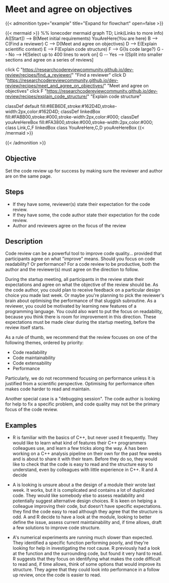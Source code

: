 # Meet and agree on objectives

{{< admonition type="example" title="Expand for flowchart" open=false >}}

{{< mermaid >}}
%% lonecoder mermaid
graph TD;
  Link(Links to more info)
  A([Start]) --> B(Meet initial requirements)
  YouAreHere(You are here)
  B --> C(Find a reviewer)
  C --> D(Meet and agree on objectives)
  D --> E(Explain scientific context)
  E --> F(Explain code structure)
  F --> G{Is code large?}
  G -- No --> H[Select up to 400 lines to work on]
  G -- Yes --> I[Split into smaller sections and agree on a series of reviews]

  click C "https://researchcodereviewcommunity.github.io/dev-review/recipes/find_a_reviewer/" "Find a reviewer"
  click D "https://researchcodereviewcommunity.github.io/dev-review/recipes/meet_and_agree_on_objectives/" "Meet and agree on objectives"
  click F "https://researchcodereviewcommunity.github.io/dev-review/recipes/explain_code_structure/" "Explain code structure"

  classDef default fill:#8EB6DE,stroke:#162D4D,stroke-width:2px,color:#162D4D;
  classDef linkedBox fill:#FABB00,stroke:#000,stroke-width:2px,color:#000;
  classDef youAreHereBox fill:#FA3800,stroke:#000,stroke-width:2px,color:#000;
  class Link,C,F linkedBox
  class YouAreHere,C,D youAreHereBox
{{< /mermaid >}}

{{< /admonition >}}

## Objective

Set the code review up for success by making sure the reviewer and author are on the same page.

## Steps

-  If they have some, reviewer(s) state their expectation for the code review.
-  If they have some, the code author state their expectation for the code review.
-  Author and reviewers agree on the focus of the review

## Description

Code review can be a powerful tool to improve code quality&#x2026; provided
that participants agree on what "improve" means. Should you focus on
code readability? Or performance? For a code review to be productive,
both the author and the reviewer(s) must agree on the direction to
follow.

During the startup meeting, all participants in the review state their
expectations and agree on what the objective of the review should be.
As the code author, you could plan to receive feedback on a particular
design choice you made last week.  Or maybe you're planning to pick
the reviewer's brain about optimising the performance of that sluggish
subroutine. As a reviewer, you could be motivated by learning new
features of a programming language. You could also want to put the
focus on readability, because you think there is room for improvement
in this direction. These expectations must be made clear during the
startup meeting, before the review itself starts.

As a rule of thumb, we recommend that the review focuses on one of the
following themes, ordered by priority:

-   Code readability
-   Code maintainability
-   Code extensability
-   Performance

Particularly, we do not recommend focusing on performance unless it is
justified from a scientific perspective. Optimising for performance
often makes code harder to read and maintain.

Another special case is a "debugging session". The code author is looking
for help to fix a specific problem, and code quality may not be the primary
focus of the code review.

## Examples

-   R is familiar with the basics of C++, but never used it
    frequently. They would like to learn what kind of features their C++
    programmers colleagues use, and learn a few tricks along the way.  A
    has been working on a C++ analysis pipeline on their own for the
    past few weeks and is about to share it with their team. Before they
    do so, they would like to check that the code is easy to read and
    the structure easy to understand, even by colleagues with little
    experience in C++. R and A decide

-   A is looking is unsure about a the design of a module their wrote
    last week.  It works, but it is complicated and contains a lot of
    duplicated code. They would like somebody else to assess
    readability and potentially suggest alternative design choices.  R
    is keen on helping a colleague improving their code, but doesn't
    have specific expectations. they find the code easy to read although
    they agree that the structure is odd.  A and R decide to have a look
    at the module, looking to better define the issue, assess current
    maintainability and, if time allows, draft a few solutions to
    improve code structure.

-   A's numerical experiments are running much slower than
    expected. They identified a specific function performing poorly, and
    they're looking for help in investigating the root cause. R previously
    had a look at the function and the surrounding code, but found it
    very hard to read. R suggests that they focus on identifying what
    makes the code difficult to read and, if time allows, think of some
    options that would improve its structure. They agree that they could
    look into performance in a follow up review, once the code is easier
    to read.
